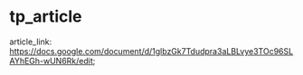 # tp_article

article_link: 
https://docs.google.com/document/d/1glbzGk7Tdudpra3aLBLvye3TOc96SLAYhEGh-wUN6Rk/edit;